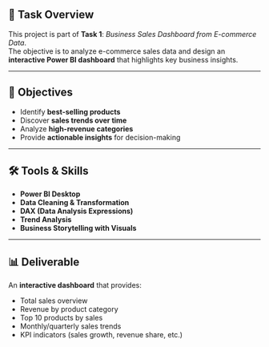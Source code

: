 ## 📌 Task Overview
This project is part of **Task 1**: *Business Sales Dashboard from E-commerce Data*.  
The objective is to analyze e-commerce sales data and design an **interactive Power BI dashboard** that highlights key business insights.

---

## 🎯 Objectives
- Identify **best-selling products**
- Discover **sales trends over time**
- Analyze **high-revenue categories**
- Provide **actionable insights** for decision-making

---

## 🛠️ Tools & Skills
- **Power BI Desktop**
- **Data Cleaning & Transformation**
- **DAX (Data Analysis Expressions)**
- **Trend Analysis**
- **Business Storytelling with Visuals**

---

## 📊 Deliverable
An **interactive dashboard** that provides:
- Total sales overview
- Revenue by product category
- Top 10 products by sales
- Monthly/quarterly sales trends
- KPI indicators (sales growth, revenue share, etc.)


